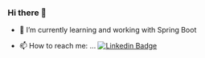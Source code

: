 ### Hi there 👋

<!--
**euRamiro/euRamiro** is a ✨ _special_ ✨ repository because its `README.md` (this file) appears on your GitHub profile.

Here are some ideas to get you started:

- 🔭 I’m currently working on ... my first app in React Native
- 🌱 I’m currently learning ... ReactNative, React and NodeJS
- 👯 I’m looking to collaborate on ...
- 🤔 I’m looking for help with ...
- 💬 Ask me about ...
- 📫 How to reach me: ...
- 😄 Pronouns: ...
- ⚡ Fun fact: ...

- 🌱 I’m currently learning ReactNative, React and NodeJS
- 👯 I’m looking to collaborate on ... share about I'm study with a friends.
- 🔭 I’m currently working on my first app in React Native
-->

- 🌱 I’m currently learning and working with Spring Boot

- 📫 How to reach me: ... [![Linkedin Badge](https://img.shields.io/badge/-LinkedIn-blue?style=flat-square&logo=Linkedin&logoColor=white&link=https://www.linkedin.com/in/ramiro-da-silva-amorim/)](https://www.linkedin.com/in/ramiro-da-silva-amorim/)



